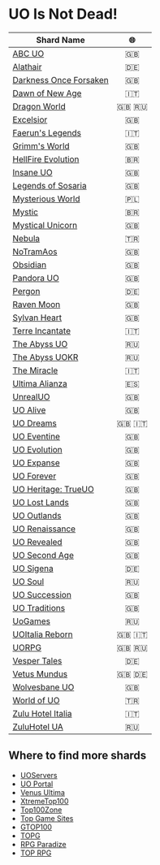 # UO Is Not Dead!

| Shard Name                                                            | :globe_with_meridians: |
| --------------------------------------------------------------------- | :--------------------: |
| [ABC UO](http://www.abcuo.com/)                                       |          :gb:          |
| [Alathair](http://www.alathair.de/)                                   |          :de:          |
| [Darkness Once Forsaken](https://darkness-once-forsaken.com)          |          :gb:          |
| [Dawn of New Age](https://dawnofanewage.it)                           |          :it:          |
| [Dragon World](http://www.drw.ru/en/)                                 |       :gb: :ru:        |
| [Excelsior](http://www.uoex.net/)                                     |          :gb:          |
| [Faerun's Legends](http://faerunslegends.net)                         |          :it:          |
| [Grimm's World](https://jdgeorge2014.wixsite.com/grimmsworld)         |          :gb:          |
| [HellFire Evolution](http://www.hfshard.com.br/)                      |        :brazil:        |
| [Insane UO](https://insaneuo.com)                                     |          :gb:          |
| [Legends of Sosaria](https://www.legendsofsosaria.com)                |          :gb:          |
| [Mysterious World](http://www.mw-shard.pl/)                           |        :poland:        |
| [Mystic](https://mystic.com.br/)                                      |        :brazil:        |
| [Mystical Unicorn](https://mu2ndcoming.wixsite.com/mysticalunicorn)   |          :gb:          |
| [Nebula](https://nebula.web.tr/)                                      |          :tr:          |
| [NoTramAos](http://notramaos.com)                                     |          :gb:          |
| [Obsidian](https://dxgaming.com/obsidian/)                            |          :gb:          |
| [Pandora UO](https://pandorauo.com/portal/)                           |          :gb:          |
| [Pergon](http://www.welt-pergon.de/)                                  |          :de:          |
| [Raven Moon](https://uoravenmoon.wixsite.com/website)                 |          :gb:          |
| [Sylvan Heart](http://www.sylvandreams.co.uk/)                        |          :gb:          |
| [Terre Incantate](http://www.terreincantate.com)                      |          :it:          |
| [The Abyss UO](http://uo.theabyss.ru/)                                |          :ru:          |
| [The Abyss UOKR](http://runuo.theabyss.ru/)                           |          :ru:          |
| [The Miracle](https://themiraclegdr.com/)                             |          :it:          |
| [Ultima Alianza](https://ultima-alianza.com)                          |          :es:          |
| [UnrealUO](http://uo.unreal.us/)                                      |          :gb:          |
| [UO Alive](https://uoalive.com)                                       |          :gb:          |
| [UO Dreams](http://www.uodreams.com)                                  |       :gb: :it:        |
| [UO Eventine](https://uoeventine.net/)                                |          :gb:          |
| [UO Evolution](http://www.uoevolution.com/)                           |          :gb:          |
| [UO Expanse](https://www.uoexpanse.com/)                              |          :gb:          |
| [UO Forever](http://www.uoforever.com/)                               |          :gb:          |
| [UO Heritage: TrueUO](https://trueuo.com/)                            |          :gb:          |
| [UO Lost Lands](https://uolostlands.com)                              |          :gb:          |
| [UO Outlands](https://uooutlands.com)                                 |          :gb:          |
| [UO Renaissance](http://www.uorenaissance.com/)                       |          :gb:          |
| [UO Revealed](http://uorevealed.com/)                                 |          :gb:          |
| [UO Second Age](http://www.uosecondage.com/)                          |          :gb:          |
| [UO Sigena](http://www.uosigena.de/home/index.php)                    |          :de:          |
| [UO Soul](http://ultima-online.at.ua/)                                |          :ru:          |
| [UO Succession](https://www.uosuccession.com)                         |          :gb:          |
| [UO Traditions](http://www.uotraditions.com/)                         |          :gb:          |
| [UoGames](https://uogames.ru/)                                        |          :ru:          |
| [UOItalia Reborn](https://www.uoitalia.net/en/)                       |       :gb: :it:        |
| [UORPG](http://en.uorpg.net/)                                         |       :gb: :ru:        |
| [Vesper Tales](http://www.vespertales.de/)                            |          :de:          |
| [Vetus Mundus](https://vetus-mundus.de/)                              |       :gb: :de:        |
| [Wolvesbane UO](https://wolvesbaneuo.com)                             |          :gb:          |
| [World of UO](http://www.worldofuo.com/)                              |          :tr:          |
| [Zulu Hotel Italia](https://www.zhi.it/)                              |          :it:          |
| [ZuluHotel UA](http://zuluhotel.net.ua/)                              |          :ru:          |

## Where to find more shards

- [UOServers](https://uoservers.com/)
- [UO Portal](https://uoportal.com/)
- [Venus Ultima](https://ultima.venus.gen.tr/)
- [XtremeTop100](https://www.xtremetop100.com/ultima-online)
- [Top100Zone](https://www.top100zone.com/ultima-online)
- [Top Game Sites](https://www.topgamesites.net/ultimaonline)
- [GTOP100](https://gtop100.com/topsites/Ultima-Online)
- [TOPG](https://topg.org/ultima-private-servers/)
- [RPG Paradize](https://www.rpg-paradize.com/top-site-Ultima+Online-6)
- [TOP RPG](https://top.roleplay.ru/r10p1.html)
